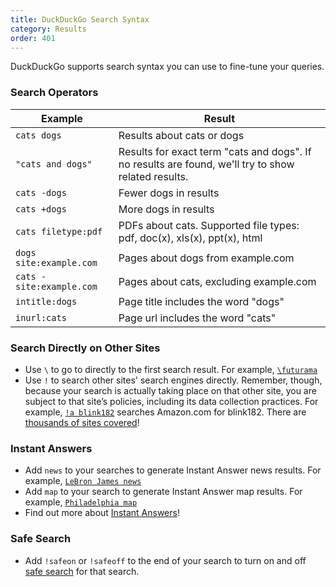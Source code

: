 ```yaml
---
title: DuckDuckGo Search Syntax
category: Results
order: 401
---
```


<p>DuckDuckGo supports search syntax you can use to fine-tune your queries.</p>

<h3>Search Operators</h3>
<table cellpadding="10">
    <thead>
        <tr>
            <th>Example</th>
            <th>Result</th>
        </tr>
    </thead>
    <tbody>
        <tr>
            <td><code>cats dogs</code></td>
            <td>Results about cats or dogs</td>
        </tr>
        <tr>
            <td><code>"cats and dogs"</code></td>
            <td>Results for exact term "cats and dogs". If no results are found, we'll try to show related results.</td>
        </tr>
        <tr>
            <td><code>cats -dogs</code></td>
            <td>Fewer dogs in results</td>
        </tr>
        <tr>
            <td><code>cats +dogs</code></td>
            <td>More dogs in results</td>
        </tr>
        <tr>
            <td><code>cats filetype:pdf</code></td>
            <td>
                PDFs about cats. Supported file types: pdf, doc(x), xls(x), ppt(x), html
            </td>
        </tr>
        <tr>
            <td><code>dogs site:example.com</code></td>
            <td>Pages about dogs from example.com</td>
        </tr>
        <tr>
            <td><code>cats -site:example.com</code></td>
            <td>Pages about cats, excluding example.com</td>
        </tr>
        <tr>
            <td><code>intitle:dogs</code></td>
            <td>Page title includes the word "dogs"</td>
        </tr>
        <tr>
            <td><code>inurl:cats</code></td>
            <td>Page url includes the word "cats"</td>
        </tr>
    </tbody>
</table>

<h3>Search Directly on Other Sites</h3>
<ul>
    <li>
        Use <code>\</code> to go to directly to the first search result. For
        example,
        <a href="https://duckduckgo.com/?q=%5Cfuturama"><code>\futurama</code></a>
    </li>
    <li>
        Use <code>!</code> to search other sites' search engines directly. Remember,
        though, because your search is actually taking place on that other site, you
        are subject to that site’s policies, including its data collection
        practices. For example,
        <a href="https://duckduckgo.com/?q=!a blink182"><code>!a blink182</code></a>
        searches Amazon.com for blink182. There are
        <a href="https://duckduckgo.com/bang">thousands of sites covered</a>!
    </li>
</ul>

<h3>Instant Answers</h3>
<ul>
    <li>
        Add <code>news</code> to your searches to generate Instant Answer news
        results. For example,
        <a href="https://duckduckgo.com/?q=LeBron+James+news"><code>LeBron James news</code></a>
    </li>
    <li>
        Add <code>map</code> to your search to generate Instant Answer map results.
        For example,
        <a href="https://duckduckgo.com/?q=philadelphia+map"><code>Philadelphia map</code></a>
    </li>
    <li>Find out more about <a href="https://duck.co/ia">Instant Answers</a>!</li>
</ul>

<h3>Safe Search</h3>
<ul>
    <li>
        Add <code>!safeon</code> or <code>!safeoff</code> to the end of your search
        to turn on and off
        <a href="/features/safe-search">safe search</a> for that
        search.
    </li>
</ul>
